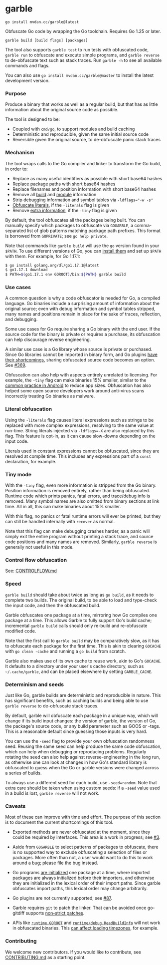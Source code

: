 # garble

	go install mvdan.cc/garble@latest

Obfuscate Go code by wrapping the Go toolchain. Requires Go 1.25 or later.

	garble build [build flags] [packages]

The tool also supports `garble test` to run tests with obfuscated code,
`garble run` to obfuscate and execute simple programs,
and `garble reverse` to de-obfuscate text such as stack traces.
Run `garble -h` to see all available commands and flags.

You can also use `go install mvdan.cc/garble@master` to install the latest development version.

### Purpose

Produce a binary that works as well as a regular build, but that has as little
information about the original source code as possible.

The tool is designed to be:

* Coupled with `cmd/go`, to support modules and build caching
* Deterministic and reproducible, given the same initial source code
* Reversible given the original source, to de-obfuscate panic stack traces

### Mechanism

The tool wraps calls to the Go compiler and linker to transform the Go build, in
order to:

* Replace as many useful identifiers as possible with short base64 hashes
* Replace package paths with short base64 hashes
* Replace filenames and position information with short base64 hashes
* Remove all [build](https://go.dev/pkg/runtime/#Version) and [module](https://go.dev/pkg/runtime/debug/#ReadBuildInfo) information
* Strip debugging information and symbol tables via `-ldflags="-w -s"`
* [Obfuscate literals](#literal-obfuscation), if the `-literals` flag is given
* Remove [extra information](#tiny-mode), if the `-tiny` flag is given

By default, the tool obfuscates all the packages being built.
You can manually specify which packages to obfuscate via `GOGARBLE`,
a comma-separated list of glob patterns matching package path prefixes.
This format is borrowed from `GOPRIVATE`; see `go help private`.

Note that commands like `garble build` will use the `go` version found in your
`$PATH`. To use different versions of Go, you can
[install them](https://go.dev/doc/manage-install#installing-multiple)
and set up `$PATH` with them. For example, for Go 1.17.1:

```sh
$ go install golang.org/dl/go1.17.1@latest
$ go1.17.1 download
$ PATH=$(go1.17.1 env GOROOT)/bin:${PATH} garble build
```

### Use cases

A common question is why a code obfuscator is needed for Go, a compiled language.
Go binaries include a surprising amount of information about the original source;
even with debug information and symbol tables stripped, many names and positions
remain in place for the sake of traces, reflection, and debugging.

Some use cases for Go require sharing a Go binary with the end user.
If the source code for the binary is private or requires a purchase,
its obfuscation can help discourage reverse engineering.

A similar use case is a Go library whose source is private or purchased.
Since Go libraries cannot be imported in binary form, and Go plugins
[have their shortcomings](https://github.com/golang/go/issues/19282),
sharing obfuscated source code becomes an option.
See [#369](https://github.com/burrowers/garble/issues/369).

Obfuscation can also help with aspects entirely unrelated to licensing.
For example, the `-tiny` flag can make binaries 15% smaller,
similar to the [common practice in Android](https://developer.android.com/build/shrink-code#obfuscate) to reduce app sizes.
Obfuscation has also helped some open source developers work around
anti-virus scans incorrectly treating Go binaries as malware.

### Literal obfuscation

Using the `-literals` flag causes literal expressions such as strings to be
replaced with more complex expressions, resolving to the same value at run-time.
String literals injected via `-ldflags=-X` are also replaced by this flag.
This feature is opt-in, as it can cause slow-downs depending on the input code.

Literals used in constant expressions cannot be obfuscated, since they are
resolved at compile time. This includes any expressions part of a `const`
declaration, for example.

### Tiny mode

With the `-tiny` flag, even more information is stripped from the Go binary.
Position information is removed entirely, rather than being obfuscated.
Runtime code which prints panics, fatal errors, and trace/debug info is removed.
Many symbol names are also omitted from binary sections at link time.
All in all, this can make binaries about 15% smaller.

With this flag, no panics or fatal runtime errors will ever be printed, but they
can still be handled internally with `recover` as normal.

Note that this flag can make debugging crashes harder, as a panic will simply
exit the entire program without printing a stack trace, and source code
positions and many names are removed.
Similarly, `garble reverse` is generally not useful in this mode.

### Control flow obfuscation

See: [CONTROLFLOW.md](docs/CONTROLFLOW.md)

### Speed

`garble build` should take about twice as long as `go build`, as it needs to
complete two builds. The original build, to be able to load and type-check the
input code, and then the obfuscated build.

Garble obfuscates one package at a time, mirroring how Go compiles one package
at a time. This allows Garble to fully support Go's build cache; incremental
`garble build` calls should only re-build and re-obfuscate modified code.

Note that the first call to `garble build` may be comparatively slow,
as it has to obfuscate each package for the first time. This is akin to clearing
`GOCACHE` with `go clean -cache` and running a `go build` from scratch.

Garble also makes use of its own cache to reuse work, akin to Go's `GOCACHE`.
It defaults to a directory under your user's cache directory,
such as `~/.cache/garble`, and can be placed elsewhere by setting `GARBLE_CACHE`.

### Determinism and seeds

Just like Go, garble builds are deterministic and reproducible in nature.
This has significant benefits, such as caching builds and being able to use
`garble reverse` to de-obfuscate stack traces.

By default, garble will obfuscate each package in a unique way,
which will change if its build input changes: the version of garble, the version
of Go, the package's source code, or any build parameter such as GOOS or -tags.
This is a reasonable default since guessing those inputs is very hard.

You can use the `-seed` flag to provide your own obfuscation randomness seed.
Reusing the same seed can help produce the same code obfuscation,
which can help when debugging or reproducing problems.
Regularly rotating the seed can also help against reverse-engineering in the long run,
as otherwise one can look at changes in how Go's standard library is obfuscated
to guess when the Go or garble versions were changed across a series of builds.

To always use a different seed for each build, use `-seed=random`.
Note that extra care should be taken when using custom seeds:
if a `-seed` value used in a build is lost, `garble reverse` will not work.

### Caveats

Most of these can improve with time and effort. The purpose of this section is
to document the current shortcomings of this tool.

* Exported methods are never obfuscated at the moment, since they could
  be required by interfaces. This area is a work in progress; see
  [#3](https://github.com/burrowers/garble/issues/3).

* Aside from `GOGARBLE` to select patterns of packages to obfuscate,
  there is no supported way to exclude obfuscating a selection of files or packages.
  More often than not, a user would want to do this to work around a bug; please file the bug instead.

* Go programs [are initialized](https://go.dev/ref/spec#Program_initialization) one package at a time,
  where imported packages are always initialized before their importers,
  and otherwise they are initialized in the lexical order of their import paths.
  Since garble obfuscates import paths, this lexical order may change arbitrarily.

* Go plugins are not currently supported; see [#87](https://github.com/burrowers/garble/issues/87).

* Garble requires `git` to patch the linker. That can be avoided once go-gitdiff
  supports [non-strict patches](https://github.com/bluekeyes/go-gitdiff/issues/30).

* APIs like [`runtime.GOROOT`](https://pkg.go.dev/runtime#GOROOT)
  and [`runtime/debug.ReadBuildInfo`](https://pkg.go.dev/runtime/debug#ReadBuildInfo)
  will not work in obfuscated binaries. This [can affect loading timezones](https://github.com/golang/go/issues/51473#issuecomment-2490564684), for example.

### Contributing

We welcome new contributors. If you would like to contribute, see
[CONTRIBUTING.md](CONTRIBUTING.md) as a starting point.
